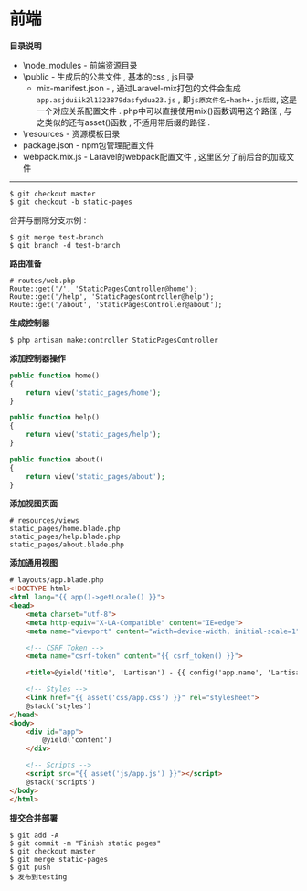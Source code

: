 # 前端

**目录说明**

* \node\_modules - 前端资源目录
* \public - 生成后的公共文件 , 基本的css , js目录
  * mix-manifest.json - , 通过Laravel-mix打包的文件会生成`app.asjduiik2l1323879dasfydua23.js`
    , 即`js原文件名+hash+.js后缀`, 这是一个对应关系配置文件 . php中可以直接使用mix\(\)函数调用这个路径 , 与之类似的还有asset\(\)函数 , 不适用带后缀的路径 . 
* \resources - 资源模板目录
* package.json - npm包管理配置文件
* webpack.mix.js - Laravel的webpack配置文件 , 这里区分了前后台的加载文件

---

```
$ git checkout master
$ git checkout -b static-pages
```

合并与删除分支示例 :

```
$ git merge test-branch
$ git branch -d test-branch
```

**路由准备**

```
# routes/web.php
Route::get('/', 'StaticPagesController@home');
Route::get('/help', 'StaticPagesController@help');
Route::get('/about', 'StaticPagesController@about');
```

**生成控制器**

```
$ php artisan make:controller StaticPagesController
```

**添加控制器操作**

```php
public function home()
{
    return view('static_pages/home');
}

public function help()
{
    return view('static_pages/help');
}

public function about()
{
    return view('static_pages/about');
}
```

**添加视图页面**

```
# resources/views
static_pages/home.blade.php
static_pages/help.blade.php
static_pages/about.blade.php
```

**添加通用视图**

```html
# layouts/app.blade.php
<!DOCTYPE html>
<html lang="{{ app()->getLocale() }}">
<head>
    <meta charset="utf-8">
    <meta http-equiv="X-UA-Compatible" content="IE=edge">
    <meta name="viewport" content="width=device-width, initial-scale=1">

    <!-- CSRF Token -->
    <meta name="csrf-token" content="{{ csrf_token() }}">

    <title>@yield('title', 'Lartisan') - {{ config('app.name', 'Lartisan') }}</title>

    <!-- Styles -->
    <link href="{{ asset('css/app.css') }}" rel="stylesheet">
    @stack('styles')
</head>
<body>
    <div id="app">
        @yield('content')
    </div>

    <!-- Scripts -->
    <script src="{{ asset('js/app.js') }}"></script>
    @stack('scripts')
</body>
</html>
```

**提交合并部署**

```
$ git add -A
$ git commit -m "Finish static pages"
$ git checkout master
$ git merge static-pages
$ git push
$ 发布到testing
```



